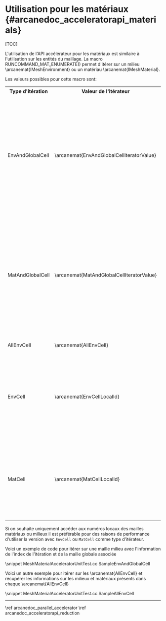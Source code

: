 # Utilisation pour les matériaux {#arcanedoc_acceleratorapi_materials}

[TOC]

L'utilisation de l'API accélérateur pour les matériaux est similaire à
l'utilisation sur les entités du maillage. La macro
RUNCOMMAND_MAT_ENUMERATE() permet d'itérer sur un milieu
\arcanemat{IMeshEnvironment} ou un matériau \arcanemat{IMeshMaterial}.

Les valeurs possibles pour cette macro sont:

<table>
<tr>
<th>Type d'itération</th><th>Valeur de l'itérateur</th>
<th>Type du conteneur</th><th>Description</th>
</tr>

<tr>
<td>EnvAndGlobalCell</td>
<td>\arcanemat{EnvAndGlobalCellIteratorValue}</td>
<td>\arcanemat{IMeshEnvironment} <br></br>
\arcanemat{EnvCellVectorView}</td>
<td>Itération sur un milieu permettant de récupérer pour chaque itération
le numéro local de la maille milieu, l'index de l'itération et le
numéro local de la maille globale associée</td>
</tr>

<tr>
<td>MatAndGlobalCell</td>
<td>\arcanemat{MatAndGlobalCellIteratorValue}</td>
<td>\arcanemat{IMeshMaterial} <br></br> \arcanemat{MatCellVectorView}</td>
<td>Itération sur un matériau permettant de récupérer pour chaque itération
le numéro local de la maille matériau, l'index de l'itération et le
numéro local de la maille globale associée</td>
</tr>

<tr>
<td>AllEnvCell</td>
<td>\arcanemat{AllEnvCell}</td>
<td>\arcanemat{AllEnvCellVectorView}</td>
<td>Itération sur les AllEnvCell</td>
</tr>

<tr>
<td>EnvCell</td>
<td>\arcanemat{EnvCellLocalId}</td>
<td>\arcanemat{IMeshEnvironment} <br></br> \arcanemat{EnvCellVectorView}</td>
<td>Itération sur un milieu permettant de récupérer pour chaque itération
uniquement le numéro local de la maille milieu</td>
</tr>

<tr>
<td>MatCell</td>
<td>\arcanemat{MatCellLocalId}</td>
<td>\arcanemat{IMeshMaterial} <br></br> \arcanemat{MatCellVectorView}</td>
<td>Itération sur un matériau permettant de récupérer pour chaque itération
uniquement le numéro local de la maille matériau</td>
</tr>

</table>

Si on souhaite uniquement accéder aux numéros locaux des mailles
matériaux ou milieux il est préférable pour des raisons de performance
d'utiliser la version avec `EnvCell` ou `MatCell` comme type
d'itérateur.

Voici un exemple de code pour itérer sur une maille milieu avec
l'information de l'index de l'itération et de la maille globale associée

\snippet MeshMaterialAcceleratorUnitTest.cc SampleEnvAndGlobalCell

Voici un autre exemple pour itérer sur les \arcanemat{AllEnvCell} et
récupérer les informations sur les milieux et matériaux présents dans
chaque \arcanemat{AllEnvCell}

\snippet MeshMaterialAcceleratorUnitTest.cc SampleAllEnvCell

____

<div class="section_buttons">
<span class="back_section_button">
\ref arcanedoc_parallel_accelerator
</span>
<span class="next_section_button">
\ref arcanedoc_acceleratorapi_reduction
</span>
</div>
